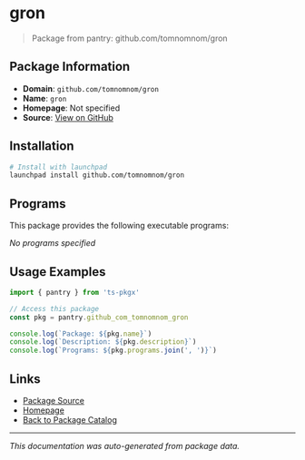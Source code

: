 # gron

> Package from pantry: github.com/tomnomnom/gron

## Package Information

- **Domain**: `github.com/tomnomnom/gron`
- **Name**: `gron`
- **Homepage**: Not specified
- **Source**: [View on GitHub](https://github.com/pkgxdev/pantry/tree/main/projects/github.com/tomnomnom/gron/package.yml)

## Installation

```bash
# Install with launchpad
launchpad install github.com/tomnomnom/gron
```

## Programs

This package provides the following executable programs:

*No programs specified*

## Usage Examples

```typescript
import { pantry } from 'ts-pkgx'

// Access this package
const pkg = pantry.github_com_tomnomnom_gron

console.log(`Package: ${pkg.name}`)
console.log(`Description: ${pkg.description}`)
console.log(`Programs: ${pkg.programs.join(', ')}`)
```

## Links

- [Package Source](https://github.com/pkgxdev/pantry/tree/main/projects/github.com/tomnomnom/gron/package.yml)
- [Homepage](#)
- [Back to Package Catalog](../package-catalog.md)

---

*This documentation was auto-generated from package data.*
